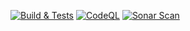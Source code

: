 [![Build & Tests](https://github.com/Zuyd-Team-F/project-ruilwinkel-vaals/actions/workflows/build-tests.yml/badge.svg?branch=development)](https://github.com/Zuyd-Team-F/project-ruilwinkel-vaals/actions/workflows/build-tests.yml)
[![CodeQL](https://github.com/Zuyd-Team-F/project-ruilwinkel-vaals/actions/workflows/codeql-analysis.yml/badge.svg?branch=development)](https://github.com/Zuyd-Team-F/project-ruilwinkel-vaals/actions/workflows/codeql-analysis.yml)
[![Sonar Scan](https://github.com/Zuyd-Team-F/project-ruilwinkel-vaals/actions/workflows/sonar.yml/badge.svg)](https://github.com/Zuyd-Team-F/project-ruilwinkel-vaals/actions/workflows/sonar.yml)

